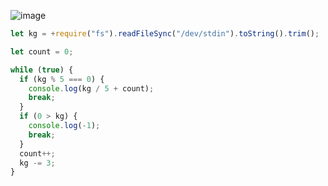 ![image](https://github.com/ssc9811/algorithm/assets/39263149/c91a8b7f-670c-490a-becd-608664b22b62)

```javascript
let kg = +require("fs").readFileSync("/dev/stdin").toString().trim();

let count = 0;

while (true) {
  if (kg % 5 === 0) {
    console.log(kg / 5 + count);
    break;
  }
  if (0 > kg) {
    console.log(-1);
    break;
  }
  count++;
  kg -= 3;
}
```
